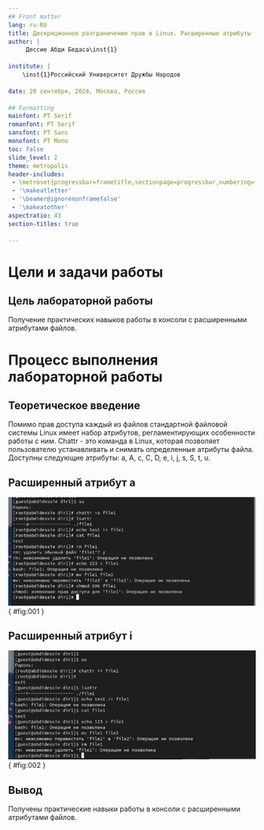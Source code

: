 ```yaml
---
## Front matter
lang: ru-RU
title: Дискреционное разграничение прав в Linux. Расширенные атрибуты
author: |
	 Дессие Абди Бедаса\inst{1}

institute: |
	\inst{1}Российский Университет Дружбы Народов

date: 20 сентября, 2024, Москва, Россия

## Formatting
mainfont: PT Serif
romanfont: PT Serif
sansfont: PT Sans
monofont: PT Mono
toc: false
slide_level: 2
theme: metropolis
header-includes: 
 - \metroset{progressbar=frametitle,sectionpage=progressbar,numbering=fraction}
 - '\makeatletter'
 - '\beamer@ignorenonframefalse'
 - '\makeatother'
aspectratio: 43
section-titles: true

---
```


# Цели и задачи работы

## Цель лабораторной работы

Получение практических навыков работы в консоли с расширенными атрибутами файлов.

# Процесс выполнения лабораторной работы

## Теоретическое введение 

Помимо прав доступа каждый из файлов стандартной файловой системы Linux имеет набор атрибутов, регламентирующих особенности работы с ним. Chattr - это команда в Linux, 
которая позволяет пользователю устанавливать и снимать определенные атрибуты файла. Доступны следующие атрибуты: a, A, c, C, D, e, i, j, s, S, t, u.

## Расширенный атрибут а

![атрибут -a](image/02.png){ #fig:001 }

## Расширенный атрибут i

![атрибут -i](image/04.png){ #fig:002 }

## Вывод

Получены практические навыки работы в консоли с расширенными атрибутами файлов. 

